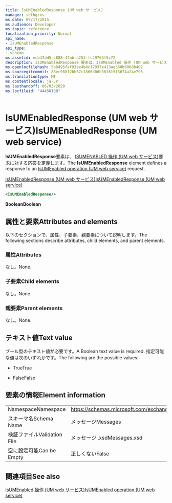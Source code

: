 ```yaml
---
title: IsUMEnabledResponse (UM web サービス)
manager: sethgros
ms.date: 09/17/2015
ms.audience: Developer
ms.topic: reference
localization_priority: Normal
api_name:
- IsUMEnabledResponse
api_type:
- schema
ms.assetid: ecb47dd5-c888-47ab-a253-fc49765f5c72
description: IsUMEnabledResponse 要素は、IsUMEnabled 操作 (UM web サービス) 要求に対する応答を定義します。
ms.openlocfilehash: 5b9495faf93ee4b4cf7937e413ae560b60b8b402
ms.sourcegitcommit: 88ec988f2bb67c1866d06b361615f3674a24e795
ms.translationtype: MT
ms.contentlocale: ja-JP
ms.lasthandoff: 06/03/2020
ms.locfileid: "44458188"
---
```

# <a name="isumenabledresponse-um-web-service"></a><span data-ttu-id="15ddd-103">IsUMEnabledResponse (UM web サービス)</span><span class="sxs-lookup"><span data-stu-id="15ddd-103">IsUMEnabledResponse (UM web service)</span></span>

<span data-ttu-id="15ddd-104">**IsUMEnabledResponse**要素は、 [ISUMENABLED 操作 (UM web サービス)](isumenabled-operation-um-web-service.md)要求に対する応答を定義します。</span><span class="sxs-lookup"><span data-stu-id="15ddd-104">The **IsUMEnabledResponse** element defines a response to an [IsUMEnabled operation (UM web service)](isumenabled-operation-um-web-service.md) request.</span></span> 
  
[<span data-ttu-id="15ddd-105">IsUMEnabledResponse (UM web サービス)</span><span class="sxs-lookup"><span data-stu-id="15ddd-105">IsUMEnabledResponse (UM web service)</span></span>](isumenabledresponse-um-web-service.md)
  
```xml
<IsUMEnabledResponse/>
```

 <span data-ttu-id="15ddd-106">**Boolean**</span><span class="sxs-lookup"><span data-stu-id="15ddd-106">**Boolean**</span></span>
## <a name="attributes-and-elements"></a><span data-ttu-id="15ddd-107">属性と要素</span><span class="sxs-lookup"><span data-stu-id="15ddd-107">Attributes and elements</span></span>

<span data-ttu-id="15ddd-108">以下のセクションで、属性、子要素、親要素について説明します。</span><span class="sxs-lookup"><span data-stu-id="15ddd-108">The following sections describe attributes, child elements, and parent elements.</span></span>
  
### <a name="attributes"></a><span data-ttu-id="15ddd-109">属性</span><span class="sxs-lookup"><span data-stu-id="15ddd-109">Attributes</span></span>

<span data-ttu-id="15ddd-110">なし。</span><span class="sxs-lookup"><span data-stu-id="15ddd-110">None.</span></span>
  
### <a name="child-elements"></a><span data-ttu-id="15ddd-111">子要素</span><span class="sxs-lookup"><span data-stu-id="15ddd-111">Child elements</span></span>

<span data-ttu-id="15ddd-112">なし。</span><span class="sxs-lookup"><span data-stu-id="15ddd-112">None.</span></span>
  
### <a name="parent-elements"></a><span data-ttu-id="15ddd-113">親要素</span><span class="sxs-lookup"><span data-stu-id="15ddd-113">Parent elements</span></span>

<span data-ttu-id="15ddd-114">なし。</span><span class="sxs-lookup"><span data-stu-id="15ddd-114">None.</span></span>
  
## <a name="text-value"></a><span data-ttu-id="15ddd-115">テキスト値</span><span class="sxs-lookup"><span data-stu-id="15ddd-115">Text value</span></span>

<span data-ttu-id="15ddd-116">ブール型のテキスト値が必要です。</span><span class="sxs-lookup"><span data-stu-id="15ddd-116">A Boolean text value is required.</span></span> <span data-ttu-id="15ddd-117">指定可能な値は次のいずれかです。</span><span class="sxs-lookup"><span data-stu-id="15ddd-117">The following are the possible values:</span></span>
  
- <span data-ttu-id="15ddd-118">True</span><span class="sxs-lookup"><span data-stu-id="15ddd-118">True</span></span>
    
- <span data-ttu-id="15ddd-119">False</span><span class="sxs-lookup"><span data-stu-id="15ddd-119">False</span></span>
    
## <a name="element-information"></a><span data-ttu-id="15ddd-120">要素の情報</span><span class="sxs-lookup"><span data-stu-id="15ddd-120">Element information</span></span>

|||
|:-----|:-----|
|<span data-ttu-id="15ddd-121">Namespace</span><span class="sxs-lookup"><span data-stu-id="15ddd-121">Namespace</span></span>  <br/> |https://schemas.microsoft.com/exchange/services/2006/messages  <br/> |
|<span data-ttu-id="15ddd-122">スキーマ名</span><span class="sxs-lookup"><span data-stu-id="15ddd-122">Schema Name</span></span>  <br/> |<span data-ttu-id="15ddd-123">メッセージ</span><span class="sxs-lookup"><span data-stu-id="15ddd-123">Messages</span></span>  <br/> |
|<span data-ttu-id="15ddd-124">検証ファイル</span><span class="sxs-lookup"><span data-stu-id="15ddd-124">Validation File</span></span>  <br/> |<span data-ttu-id="15ddd-125">メッセージ .xsd</span><span class="sxs-lookup"><span data-stu-id="15ddd-125">Messages.xsd</span></span>  <br/> |
|<span data-ttu-id="15ddd-126">空に設定可能</span><span class="sxs-lookup"><span data-stu-id="15ddd-126">Can be Empty</span></span>  <br/> |<span data-ttu-id="15ddd-127">正しくない</span><span class="sxs-lookup"><span data-stu-id="15ddd-127">False</span></span>  <br/> |
   
## <a name="see-also"></a><span data-ttu-id="15ddd-128">関連項目</span><span class="sxs-lookup"><span data-stu-id="15ddd-128">See also</span></span>



[<span data-ttu-id="15ddd-129">IsUMEnabled 操作 (UM web サービス)</span><span class="sxs-lookup"><span data-stu-id="15ddd-129">IsUMEnabled operation (UM web service)</span></span>](isumenabled-operation-um-web-service.md)

